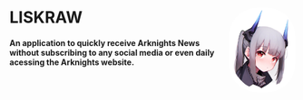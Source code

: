 # LISKRAW <img align="right" alt="ark-pic" height="150" style="border-radius:50px;" src="https://github.com/JVLAlves/personal-academy/blob/master/Python/Arkcrawler/images/__liskarm_arknights_drawn_by_beudelb__367c3884f68f8bcf9aadc4ada64c81f5.png">

#### An application to quickly receive Arknights News without subscribing to any social media or even daily acessing the Arknights website.

